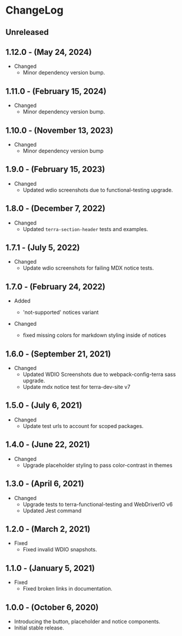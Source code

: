 # ChangeLog

## Unreleased

## 1.12.0 - (May 24, 2024)

* Changed
  * Minor dependency version bump.

## 1.11.0 - (February 15, 2024)

* Changed
  * Minor dependency version bump.

## 1.10.0 - (November 13, 2023)

* Changed
  * Minor dependency version bump

## 1.9.0 - (February 15, 2023)

* Changed
  * Updated wdio screenshots due to functional-testing upgrade.

## 1.8.0 - (December 7, 2022)

* Changed
  * Updated `terra-section-header` tests and examples.

## 1.7.1 - (July 5, 2022)

* Changed
  * Update wdio screenshots for failing MDX notice tests.

## 1.7.0 - (February 24, 2022)

* Added
  * 'not-supported' notices variant

* Changed
  * fixed missing colors for markdown styling inside of notices

## 1.6.0 - (September 21, 2021)

* Changed
  * Updated WDIO Screenshots due to webpack-config-terra sass upgrade.
  * Update mdx notice test for terra-dev-site v7

## 1.5.0 - (July 6, 2021)

* Changed
  * Update test urls to account for scoped packages.

## 1.4.0 - (June 22, 2021)

* Changed
  * Upgrade placeholder styling to pass color-contrast in themes

## 1.3.0 - (April 6, 2021)

* Changed
  * Upgrade tests to terra-functional-testing and WebDriverIO v6
  * Updated Jest command

## 1.2.0 - (March 2, 2021)

* Fixed
  * Fixed invalid WDIO snapshots.

## 1.1.0 - (January 5, 2021)

* Fixed
  * Fixed broken links in documentation.

## 1.0.0 - (October 6, 2020)

* Introducing the button, placeholder and notice components.
* Initial stable release.
